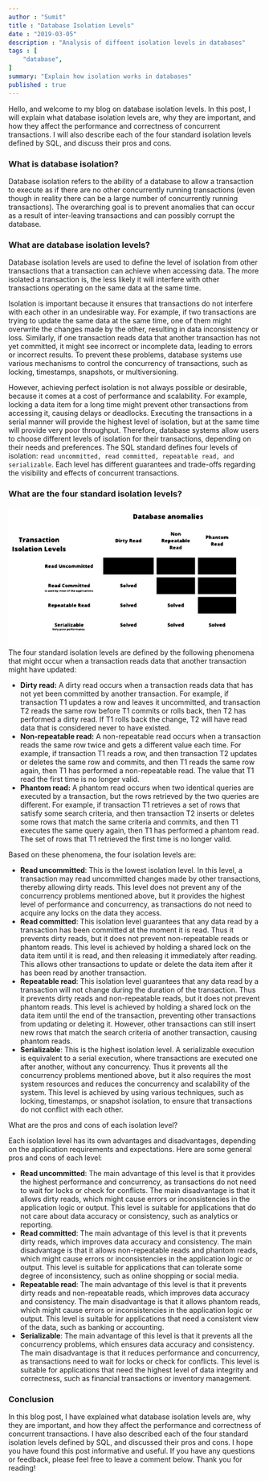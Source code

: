 ```yaml
---
author : "Sumit"
title : "Database Isolation Levels"
date : "2019-03-05"
description : "Analysis of diffeent isolation levels in databases"
tags : [
    "database",
]
summary: "Explain how isolation works in databases"
published : true
---
```


Hello, and welcome to my blog on database isolation levels. In this post, I will explain what database isolation levels are, why they are important, and how they affect the performance and correctness of concurrent transactions. I will also describe each of the four standard isolation levels defined by SQL, and discuss their pros and cons.

### What is database isolation?

Database isolation refers to the ability of a database to allow a transaction to execute as if there are no other concurrently running transactions (even though in reality there can be a large number of concurrently running transactions). The overarching goal is to prevent anomalies that can occur as a result of inter-leaving transactions
and can possibly corrupt the database.

### What are database isolation levels?

Database isolation levels are used to define the level of isolation from other transactions that a transaction can achieve when accessing data. The more isolated a transaction is, the less likely it will interfere with other transactions operating on the same data at the same time.

Isolation is important because it ensures that transactions do not interfere with each other in an undesirable way. For example, if two transactions are trying to update the same data at the same time, one of them might overwrite the changes made by the other, resulting in data inconsistency or loss. Similarly, if one transaction reads data that another transaction has not yet committed, it might see incorrect or incomplete data, leading to errors or incorrect results. To prevent these problems, database systems use various mechanisms to control the concurrency of transactions, such as locking, timestamps, snapshots, or multiversioning.

However, achieving perfect isolation is not always possible or desirable, because it comes at a cost of performance and scalability. For example, locking a data item for a long time might prevent other transactions from accessing it, causing delays or deadlocks. Executing the transactions in a serial manner will provide the highest level of isolation, but at the same time will provide very poor throughput. Therefore, database systems allow users to choose different levels of isolation for their transactions, depending on their needs and preferences. The SQL standard defines four levels of isolation: ```read uncommitted, read committed, repeatable read, and serializable```. Each level has different guarantees and trade-offs regarding the visibility and effects of concurrent transactions.

### What are the four standard isolation levels?

![Database Isolation levels and anomalies](/images/blogs/database_isolation_levels/TrasactionsIsolationsLevels.svg)
The four standard isolation levels are defined by the following phenomena that might occur when a transaction reads data that another transaction might have updated:

- __Dirty read:__ A dirty read occurs when a transaction reads data that has not yet been committed by another transaction. For example, if transaction T1 updates a row and leaves it uncommitted, and transaction T2 reads the same row before T1 commits or rolls back, then T2 has performed a dirty read. If T1 rolls back the change, T2 will have read data that is considered never to have existed.
- __Non-repeatable read:__ A non-repeatable read occurs when a transaction reads the same row twice and gets a different value each time. For example, if transaction T1 reads a row, and then transaction T2 updates or deletes the same row and commits, and then T1 reads the same row again, then T1 has performed a non-repeatable read. The value that T1 read the first time is no longer valid.
- __Phantom read:__ A phantom read occurs when two identical queries are executed by a transaction, but the rows retrieved by the two queries are different. For example, if transaction T1 retrieves a set of rows that satisfy some search criteria, and then transaction T2 inserts or deletes some rows that match the same criteria and commits, and then T1 executes the same query again,
then T1 has performed a phantom read. The set of rows that T1 retrieved the first time is no longer valid.

Based on these phenomena, the four isolation levels are:

- __Read uncommitted__: This is the lowest isolation level. In this level, a transaction may read uncommitted changes made by other transactions,
thereby allowing dirty reads. This level does not prevent any of the concurrency problems mentioned above,
but it provides the highest level of performance and concurrency,
as transactions do not need to acquire any locks on the data they access.
- __Read committed__: This isolation level guarantees that any data read by a transaction has been committed at the moment it is read.
Thus it prevents dirty reads,
but it does not prevent non-repeatable reads or phantom reads.
This level is achieved by holding a shared lock on the data item until it is read,
and then releasing it immediately after reading.
This allows other transactions to update or delete the data item after it has been read by another transaction.
- __Repeatable read__: This isolation level guarantees that any data read by a transaction will not change during the duration of the transaction.
Thus it prevents dirty reads and non-repeatable reads,
but it does not prevent phantom reads.
This level is achieved by holding a shared lock on the data item until the end of the transaction,
preventing other transactions from updating or deleting it.
However,
other transactions can still insert new rows that match the search criteria of another transaction,
causing phantom reads.
- __Serializable__: This is the highest isolation level. A serializable execution is equivalent to a serial execution, where transactions are executed one after another, without any concurrency. Thus it prevents all the concurrency problems mentioned above, but it also requires the most system resources and reduces the concurrency and scalability of the system. This level is achieved by using various techniques, such as locking, timestamps, or snapshot isolation, to ensure that transactions do not conflict with each other.

What are the pros and cons of each isolation level?

Each isolation level has its own advantages and disadvantages, depending on the application requirements and expectations. Here are some general pros and cons of each level:

- __Read uncommitted__: The main advantage of this level is that it provides the highest performance and concurrency, as transactions do not need to wait for locks or check for conflicts. The main disadvantage is that it allows dirty reads, which might cause errors or inconsistencies in the application logic or output. This level is suitable for applications that do not care about data accuracy or consistency, such as analytics or reporting.
- __Read committed__: The main advantage of this level is that it prevents dirty reads, which improves data accuracy and consistency. The main disadvantage is that it allows non-repeatable reads and phantom reads, which might cause errors or inconsistencies in the application logic or output. This level is suitable for applications that can tolerate some degree of inconsistency, such as online shopping or social media.
- __Repeatable read__: The main advantage of this level is that it prevents dirty reads and non-repeatable reads, which improves data accuracy and consistency. The main disadvantage is that it allows phantom reads, which might cause errors or inconsistencies in the application logic or output. This level is suitable for applications that need a consistent view of the data, such as banking or accounting.
- __Serializable__: The main advantage of this level is that it prevents all the concurrency problems, which ensures data accuracy and consistency. The main disadvantage is that it reduces performance and concurrency, as transactions need to wait for locks or check for conflicts. This level is suitable for applications that need the highest level of data integrity and correctness, such as financial transactions or inventory management.

### Conclusion

In this blog post, I have explained what database isolation levels are, why they are important, and how they affect the performance and correctness of concurrent transactions. I have also described each of the four standard isolation levels defined by SQL, and discussed their pros and cons. I hope you have found this post informative and useful. If you have any questions or feedback, please feel free to leave a comment below. Thank you for reading!
